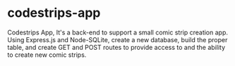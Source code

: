 # codestrips-app
Codestrips App,  It's a back-end to support a small comic strip creation app. Using Express.js and Node-SQLite, create a new database, build the proper table, and create GET and POST routes to provide access to and the ability to create new comic strips.
